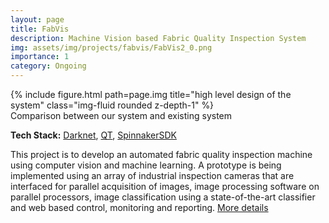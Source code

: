 ```yaml
---
layout: page
title: FabVis
description: Machine Vision based Fabric Quality Inspection System 
img: assets/img/projects/fabvis/FabVis2_0.png
importance: 1
category: Ongoing
---
```


<div class="row">
    <div class="col-sm mt-3 mt-md-0">
        {% include figure.html path=page.img title="high level design of the system" class="img-fluid rounded z-depth-1" %}
    </div>
</div>
<div class="caption">
    Comparison between our system and existing system
</div>

<b>Tech Stack:</b> [Darknet](https://github.com/AlexeyAB/darknet), [QT](https://www.qt.io/), [SpinnakerSDK](https://www.flir.eu/products/spinnaker-sdk/)

This project is to develop an automated fabric quality inspection machine using computer vision and machine learning. A prototype is being implemented using an array of industrial inspection cameras that are interfaced for parallel acquisition of images, image processing software on parallel processors, image classification using a state-of-the-art classifier and web based control, monitoring and reporting. [More details](https://uom.lk/cse/labs/IntelliSense/projects)  